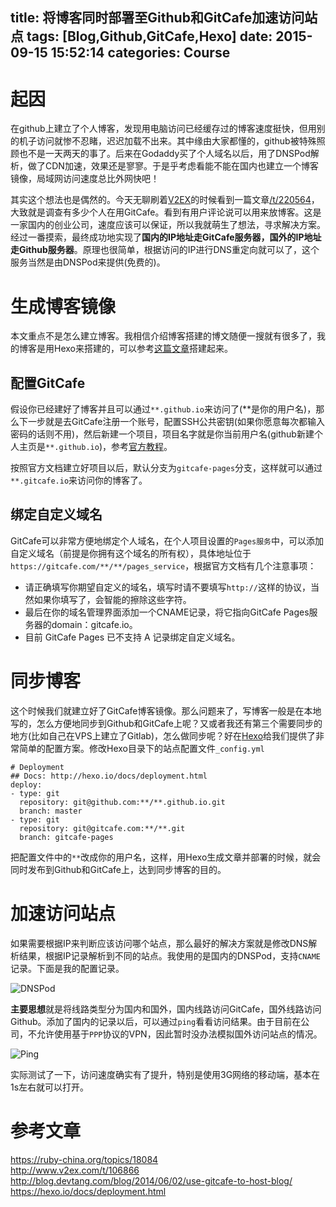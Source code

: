 title: 将博客同时部署至Github和GitCafe加速访问站点
tags: [Blog,Github,GitCafe,Hexo]
date: 2015-09-15 15:52:14
categories: Course
---

# 起因

在github上建立了个人博客，发现用电脑访问已经缓存过的博客速度挺快，但用别的机子访问就惨不忍睹，迟迟加载不出来。其中缘由大家都懂的，github被特殊照顾也不是一天两天的事了。后来在Godaddy买了个人域名以后，用了DNSPod解析，做了CDN加速，效果还是寥寥。于是乎考虑看能不能在国内也建立一个博客镜像，局域网访问速度总比外网快吧！

其实这个想法也是偶然的。今天无聊刷着[V2EX](https://v2ex.com)的时候看到一篇文章[/t/220564](https://www.v2ex.com/t/220564)，大致就是调查有多少个人在用GitCafe。看到有用户评论说可以用来放博客。这是一家国内的创业公司，速度应该可以保证，所以我就萌生了想法，寻求解决方案。经过一番摸索，最终成功地实现了**国内的IP地址走GitCafe服务器，国外的IP地址走Github服务器**。原理也很简单，根据访问的IP进行DNS重定向就可以了，这个服务当然是由DNSPod来提供(免费的)。

# 生成博客镜像

本文重点不是怎么建立博客。我相信介绍博客搭建的博文随便一搜就有很多了，我的博客是用Hexo来搭建的，可以参考[这篇文章](http://www.jianshu.com/p/05289a4bc8b2)搭建起来。

## 配置GitCafe

假设你已经建好了博客并且可以通过`**.github.io`来访问了(\*\*是你的用户名)，那么下一步就是去GitCafe注册一个账号，配置SSH公共密钥(如果你愿意每次都输入密码的话则不用)，然后新建一个项目，项目名字就是你当前用户名(github新建个人主页是`**.github.io`)，参考[官方教程](https://gitcafe.com/GitCafe/Help/wiki/Pages-%E7%9B%B8%E5%85%B3%E5%B8%AE%E5%8A%A9#wiki)。

按照官方文档建立好项目以后，默认分支为`gitcafe-pages`分支，这样就可以通过`**.gitcafe.io`来访问你的博客了。

## 绑定自定义域名

GitCafe可以非常方便地绑定个人域名，在个人项目设置的`Pages服务`中，可以添加自定义域名（前提是你拥有这个域名的所有权），具体地址位于`https://gitcafe.com/**/**/pages_service`，根据官方文档有几个注意事项：

- 请正确填写你期望自定义的域名，填写时请不要填写`http://`这样的协议，当然如果你填写了，会智能的擦除这些字符。
- 最后在你的域名管理界面添加一个CNAME记录，将它指向GitCafe Pages服务器的domain：gitcafe.io。
- 目前 GitCafe Pages 已不支持 A 记录绑定自定义域名。

# 同步博客

这个时候我们就建立好了GitCafe博客镜像。那么问题来了，写博客一般是在本地写的，怎么方便地同步到Github和GitCafe上呢？又或者我还有第三个需要同步的地方(比如自己在VPS上建立了Gitlab)，怎么做同步呢？好在[Hexo](https://hexo.io/docs/deployment.html)给我们提供了非常简单的配置方案。修改Hexo目录下的站点配置文件`_config.yml`

```
# Deployment
## Docs: http://hexo.io/docs/deployment.html
deploy:
- type: git
  repository: git@github.com:**/**.github.io.git
  branch: master
- type: git
  repository: git@gitcafe.com:**/**.git
  branch: gitcafe-pages
```

把配置文件中的`**`改成你的用户名，这样，用Hexo生成文章并部署的时候，就会同时发布到Github和GitCafe上，达到同步博客的目的。

# 加速访问站点

如果需要根据IP来判断应该访问哪个站点，那么最好的解决方案就是修改DNS解析结果，根据IP记录解析到不同的站点。我使用的是国内的DNSPod，支持`CNAME`记录。下面是我的配置记录。

![DNSPod](http://7xl6ic.com1.z0.glb.clouddn.com/blog_dnspod.png)

**主要思想**就是将线路类型分为国内和国外，国内线路访问GitCafe，国外线路访问Github。添加了国内的记录以后，可以通过`ping`看看访问结果。由于目前在公司，不允许使用基于`PPP`协议的VPN，因此暂时没办法模拟国外访问站点的情况。

![Ping](http://7xl6ic.com1.z0.glb.clouddn.com/blog_ping.png)

实际测试了一下，访问速度确实有了提升，特别是使用3G网络的移动端，基本在1s左右就可以打开。

# 参考文章

<https://ruby-china.org/topics/18084>  
<http://www.v2ex.com/t/106866>  
<http://blog.devtang.com/blog/2014/06/02/use-gitcafe-to-host-blog/>  
<https://hexo.io/docs/deployment.html>